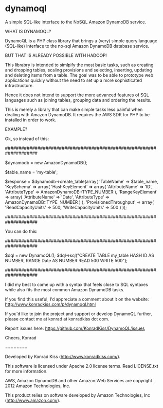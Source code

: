 dynamoql
========

A simple SQL-like interface to the NoSQL Amazon DynamoDB service.

WHAT IS DYNAMOQL?

DynamoQL is a PHP class library that brings a (very) simple query language
(SQL-like) interface to the no-sql Amazon DynamoDB database service.



BUT THAT IS ALREADY POSSIBLE WITH HADOOP!

This librabry is intended to simlpify the most basic tasks, such as 
creating and dropping tables, scaling provisions and selecting, inserting,
updating and deleting items from a table. The goal was to be able to
prototype web applications quickly without the need to set up a more
sophisticated infrastructure.

Hence it does not intend to support the more advanced features of SQL 
languages such as joining tables, grouping data and ordering the results.

This is merely a library that can make simple tasks less painful when dealing
with Amazon DynamoDB. It requires the AWS SDK for PHP to be installed in
order to work.



EXAMPLE?

Ok, so instead of this:

####################################################################

$dynamodb = new AmazonDynamoDB();
 
$table_name = 'my-table';
 
$response = $dynamodb->create_table(array(
    'TableName' => $table_name,
    'KeySchema' => array(
        'HashKeyElement' => array(
            'AttributeName' => 'ID',
            'AttributeType' => AmazonDynamoDB::TYPE_NUMBER
        ),
        'RangeKeyElement' => array(
            'AttributeName' => 'Date',
            'AttributeType' => AmazonDynamoDB::TYPE_NUMBER
        )
    ),
    'ProvisionedThroughput' => array(
        'ReadCapacityUnits' => 500,
        'WriteCapacityUnits' => 500
    )
));

####################################################################

You can do this:

####################################################################

$dql = new DynamoQL();
$dql->sql("CREATE TABLE my_table 
           HASH ID AS NUMBER, RANGE Date AS NUMBER
  		  READ 500 WRITE 500");

####################################################################


I did my best to come up with a syntax that feels close to SQL 
syntaxes while also fits the most common Amazon DynamoDB tasks.

If you find this useful, I'd appreciate a comment about it on the
website: http://www.konradkiss.com/p/dynamoql.html

If you'd like to join the project and support or develop DynamoQL
further, please contact me at konrad at konradkiss dot com.

Report issues here: https://github.com/KonradKiss/DynamoQL/issues

Cheers,
Konrad


========

Developed by Konrad Kiss (http://www.konradkiss.com/).

This software is licensed under Apache 2.0 license terms. 
Read LICENSE.txt for more information.

AWS, Amazon DynamoDB and other Amazon Web Services are 
copyright 2012 Amazon Technologies, Inc.

This product relies on software developed by Amazon Technologies, Inc 
(http://www.amazon.com/).

